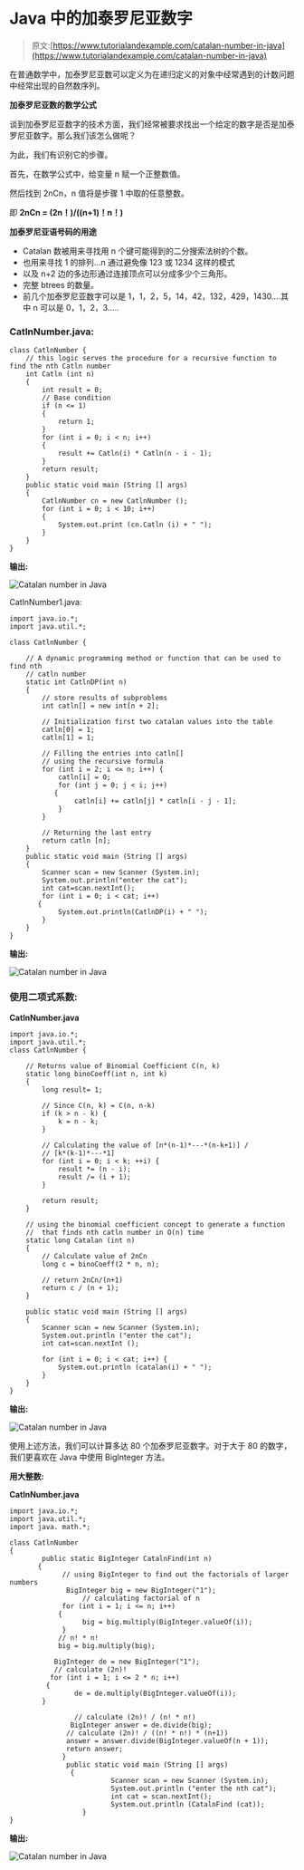 # Java 中的加泰罗尼亚数字

> 原文:[https://www.tutorialandexample.com/catalan-number-in-java](https://www.tutorialandexample.com/catalan-number-in-java)

在普通数学中，加泰罗尼亚数可以定义为在递归定义的对象中经常遇到的计数问题中经常出现的自然数序列。

**加泰罗尼亚数的数学公式**

谈到加泰罗尼亚数字的技术方面，我们经常被要求找出一个给定的数字是否是加泰罗尼亚数字。那么我们该怎么做呢？

为此，我们有识别它的步骤。

首先，在数学公式中，给变量 n 赋一个正整数值。

然后找到 2nCn，n 值将是步骤 1 中取的任意整数。

即 **2nCn = (2n！)/((n+1)！n！)**

**加泰罗尼亚语号码的用途**

*   Catalan 数被用来寻找用 n 个键可能得到的二分搜索法树的个数。
*   也用来寻找 1 的排列...n 通过避免像 123 或 1234 这样的模式
*   以及 n+2 边的多边形通过连接顶点可以分成多少个三角形。
*   完整 btrees 的数量。
*   前几个加泰罗尼亚数字可以是 1，1，2，5，14，42，132，429，1430....其中 n 可以是 0，1，2，3.....

### CatlnNumber.java:

```
class CatlnNumber {
    // this logic serves the procedure for a recursive function to find the nth Catln number
    int Catln (int n)
    {
        int result = 0;
        // Base condition 
        if (n <= 1)
        {
            return 1;
        }
        for (int i = 0; i < n; i++)
        {
            result += Catln(i) * Catln(n - i - 1);
        }
        return result;
    }
    public static void main (String [] args)
    {
        CatlnNumber cn = new CatlnNumber ();
        for (int i = 0; i < 10; i++)
        {
            System.out.print (cn.Catln (i) + " ");
        }
    }
}
```

**输出:**

![Catalan number in Java](../Images/6228bb8871f56c09d166e7eb2c6a452c.png)  

CatlnNumber1.java:

```
import java.io.*;
import java.util.*;

class CatlnNumber {

    // A dynamic programming method or function that can be used to find nth
    // catln number
    static int CatlnDP(int n)
    {
        // store results of subproblems
        int catln[] = new int[n + 2];

        // Initialization first two catalan values into the table
        catln[0] = 1;
        catln[1] = 1;

        // Filling the entries into catln[]
        // using the recursive formula
        for (int i = 2; i <= n; i++) {
            catln[i] = 0;
            for (int j = 0; j < i; j++) 
           {
                catln[i] += catln[j] * catln[i - j - 1];
            }
        }

        // Returning the last entry
        return catln [n];
    }
    public static void main (String [] args)
    {
        Scanner scan = new Scanner (System.in);
        System.out.println("enter the cat");
        int cat=scan.nextInt();
        for (int i = 0; i < cat; i++) 
       {
            System.out.println(CatlnDP(i) + " ");
        }
    }
}
```

**输出:**

![Catalan number in Java](../Images/bb853027672a4094082578ee5005b4d9.png)  

### 使用二项式系数:

**CatlnNumber.java**

```
import java.io.*;
import java.util.*;
class CatlnNumber {

    // Returns value of Binomial Coefficient C(n, k)
    static long binoCoeff(int n, int k)
    {
        long result= 1;

        // Since C(n, k) = C(n, n-k)
        if (k > n - k) {
            k = n - k;
        }

        // Calculating the value of [n*(n-1)*---*(n-k+1)] /
        // [k*(k-1)*---*1]
        for (int i = 0; i < k; ++i) {
            result *= (n - i);
            result /= (i + 1);
        }

        return result;
    }

    // using the binomial coefficient concept to generate a function 
    //  that finds nth catln number in O(n) time
    static long Catalan (int n)
    {
        // Calculate value of 2nCn
        long c = binoCoeff(2 * n, n);

        // return 2nCn/(n+1)
        return c / (n + 1);
    }

    public static void main (String [] args)
    {
        Scanner scan = new Scanner (System.in);
        System.out.println ("enter the cat");
        int cat=scan.nextInt ();

        for (int i = 0; i < cat; i++) {
            System.out.println (catalan(i) + " ");
        }
    }
} 
```

**输出:**

![Catalan number in Java](../Images/e6d78bfd11a49ccecfd6bc6fffd629e1.png)  

使用上述方法，我们可以计算多达 80 个加泰罗尼亚数字。对于大于 80 的数字，我们更喜欢在 Java 中使用 BigInteger 方法。

**用大整数:**

**CatlnNumber.java**

```
import java.io.*;
import java.util.*;
import java. math.*;

class CatlnNumber
{
        public static BigInteger CatalnFind(int n)
       {
             // using BigInteger to find out the factorials of larger numbers
              BigInteger big = new BigInteger("1");
                  // calculating factorial of n
             for (int i = 1; i <= n; i++) 
            {
                  big = big.multiply(BigInteger.valueOf(i));
             }
            // n! * n!
            big = big.multiply(big);

           BigInteger de = new BigInteger("1");
           // calculate (2n)!
          for (int i = 1; i <= 2 * n; i++) 
         {
                de = de.multiply(BigInteger.valueOf(i));
		}

                // calculate (2n)! / (n! * n!)
               BigInteger answer = de.divide(big);
              // calculate (2n)! / ((n! * n!) * (n+1))
              answer = answer.divide(BigInteger.valueOf(n + 1));
              return answer;
             }
              public static void main (String [] args)
               {
                         Scanner scan = new Scanner (System.in);
                         System.out.println ("enter the nth cat");
                         int cat = scan.nextInt();
                         System.out.println (CatalnFind (cat));    
                  }
}
```

**输出:**

![Catalan number in Java](../Images/b0a0578fb84fec692d5e1a2c5a09040d.png)